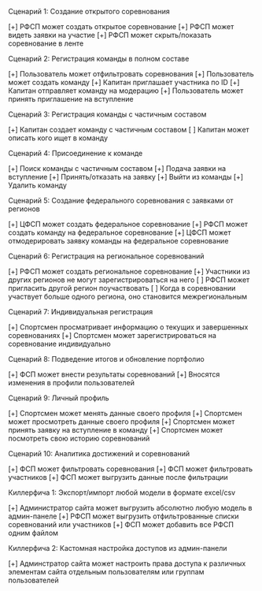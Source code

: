 Сценарий 1: Создание открытого соревнования

[+] РФСП может создать открытое соревнование
[+] РФСП может видеть заявки на участие
[+] РФСП может скрыть/показать соревнование в ленте

Сценарий 2: Регистрация команды в полном составе

[+] Пользователь может отфильтровать соревнования
[+] Пользователь может создать команду
[+] Капитан приглашает участника по ID
[+] Капитан отправляет команду на модерацию
[+] Пользователь может принять приглашение на вступление

Сценарий 3: Регистрация команды с частичным составом

[+] Капитан создает команду с частичным составом
[ ] Капитан может описать кого ищет в команду

Сценарий 4: Присоединение к команде

[+] Поиск команды с частичным составом
[+] Подача заявки на вступление
[+] Принять/отказать на заявку
[+] Выйти из команды
[+] Удалить команду

Сценарий 5: Создание федерального соревнования с заявками от регионов

[+] ЦФСП может создать федеральное соревнование
[+] РФСП может создать команду на федеральное соревнование
[+] ЦФСП может отмодерировать заявку команды на федеральное соревнование

Сценарий 6: Регистрация на региональное соревнований

[+] РФСП может создать региональное соревнование
[+] Участники из других регионов не могут зарегистрироваться на него
[ ] РФСП может пригласить другой регион поучаствовать
[ ] Когда в соревновании участвует больше одного региона, оно становится межрегиональным

Сценарий 7: Индивидуальная регистрация

[+] Спортсмен просматривает информацию о текущих и завершенных соревнованиях
[+] Спортсмен может зарегистрироваться на соревнование индивидуально

Сценарий 8: Подведение итогов и обновление портфолио

[+] ФСП может внести результаты соревнований
[+] Вносятся изменения в профили пользователей

Сценарий 9: Личный профиль

[+] Спортсмен может менять данные своего профиля
[+] Спортсмен может просмотреть данные своего профиля
[+] Спортсмен может принять заявку на вступление в команду
[+] Спортсмен может посмотреть свою историю соревнований

Сценарий 10: Аналитика достижений и соревнований

[+] ФСП может фильтровать соревнования
[+] ФСП может фильтровать участников
[+] ФСП может выгрузить данные после фильтрации

Киллерфича 1: Экспорт/импорт любой модели в формате excel/csv

[+] Администратор сайта может выгрузить абсолютно любую модель в админ-панеле
[+] РФСП может выгрузить отфильтрованные списки соревнований или участников
[+] ФСП может добавить все РФСП одним файлом

Киллерфича 2: Кастомная настройка доступов из админ-панели

[+] Админстратор сайта может настроить права доступа к различных элементам сайта отдельным пользователям или группам
пользователей